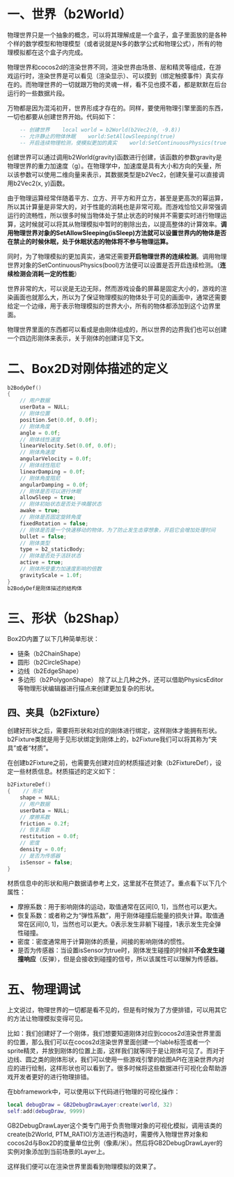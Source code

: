 # 一、世界（b2World）
物理世界只是一个抽象的概念，可以将其理解成是一个盒子，盒子里面放的是各种个样的数学模型和物理模型（或者说就是N多的数学公式和物理公式），所有的物理模拟都在这个盒子内完成。

物理世界和cocos2d的渲染世界不同，渲染世界由场景、层和精灵等组成，在游戏运行时，渲染世界是可以看见（渲染显示）、可以摸到（绑定触摸事件）真实存在的。而物理世界的一切就跟万物的灵魂一样，看不见也摸不着，都是默默在后台运行的一些数据片段。

万物都是因为混沌初开，世界形成才存在的。同样，要使用物理引擎里面的东西，一切也都要从创建世界开始。代码如下：

```Lua
    -- 创建世界    local world = b2World(b2Vec2(0, -9.8))        
    -- 允许静止的物体休眠    world:SetAllowSleeping(true)    
    -- 开启连续物理检测，使模拟更加的真实    world:SetContinuousPhysics(true)
```

创建世界可以通过调用b2World(gravity)函数进行创建，该函数的参数gravity是物理世界的重力加速度（g）。在物理学中，加速度是具有大小和方向的矢量，所以该参数可以使用二维向量来表示，其数据类型是b2Vec2，创建矢量可以直接调用b2Vec2(x, y)函数。

由于物理运算经常伴随着平方、立方、开平方和开立方，甚至是更高次的幂运算，所以其计算量是非常大的，对于性能的消耗也是非常可观。而游戏恰恰又非常强调运行的流畅性，所以很多时候当物体处于禁止状态的时候并不需要实时进行物理运算，这时候就可以将其从物理模拟中暂时的剔除出去，以提高整体的计算效率。**调用物理世界对象的SetAllowSleeping(isSleep)方法就可以设置世界内的物体是否在禁止的时候休眠，处于休眠状态的物体将不参与物理运算。**

同时，为了物理模拟的更加真实，通常还需要**开启物理世界的连续检测**。调用物理世界对象的SetContinuousPhysics(bool)方法便可以设置是否开启连续检测。（**连续检测会消耗一定的性能**）

世界非常的大，可以说是无边无际，然而游戏设备的屏幕是固定大小的，游戏的渲染画面也就那么大，所以为了保证物理模拟的物体处于可见的画面中，通常还需要给定一个边缘，用于表示物理模拟的世界大小，所有的物体都添加到这个边界里面。

物理世界里面的东西都可以看成是由刚体组成的，所以世界的边界我们也可以创建一个四边形刚体来表示，关于刚体的创建详见下文。


# 二、Box2D对刚体描述的定义
```c++
b2BodyDef()
{
	// 用户数据
	userData = NULL;
	// 刚体位置
	position.Set(0.0f, 0.0f);
	// 刚体角度
	angle = 0.0f;
	// 刚体线性速度
	linearVelocity.Set(0.0f, 0.0f);
	// 刚体角速度
	angularVelocity = 0.0f;
	// 刚体线性阻尼
	linearDamping = 0.0f;
	// 刚体角度阻尼
	angularDamping = 0.0f;
	// 刚体是否可以进行休眠
	allowSleep = true;
	// 刚体初始状态是否处于唤醒状态
	awake = true;
	// 刚体是否固定旋转角度
	fixedRotation = false;
	// 刚体是否是一个快速移动的物体，为了防止发生击穿想象，开启它会增加处理时间
	bullet = false;
	// 刚体类型
	type = b2_staticBody;
	// 刚体是否处于活跃状态
	active = true;
	// 刚体所受重力加速度影响的倍数
	gravityScale = 1.0f;
}
b2BodyDef是刚体描述的结构体
```

# 三、形状（b2Shap）
Box2D内置了以下几种简单形状：
- 链条（b2ChainShape）
- 圆形（b2CircleShape）
- 边线（b2EdgeShape）
- 多边形（b2PolygonShape）
除了以上几种之外，还可以借助PhysicsEditor等物理形状编辑器进行描点来创建更加复杂的形状。

## 四、夹具（b2Fixture）

创建好形状之后，需要将形状和对应的刚体进行绑定，这样刚体才能拥有形状。b2Fixture类就是用于见形状绑定到刚体上的，b2Fixture我们可以将其称为“夹具”或者“材质”。

在创建b2Fixture之前，也需要先创建对应的材质描述对象（b2FixtureDef），设定一些材质信息。材质描述的定义如下：

```cpp
b2FixtureDef()
{    // 形状    
	shape = NULL;    
	// 用户数据    
	userData = NULL;    
	// 摩擦系数    
	friction = 0.2f;    
	// 恢复系数    
	restitution = 0.0f;    
	// 密度    
	density = 0.0f;   
	// 是否为传感器    
	isSensor = false;
}
```

材质信息中的形状和用户数据请参考上文，这里就不在赘述了。重点看下以下几个属性：

- 摩擦系数：用于影响刚体的运动，取值通常在区间[0, 1]，当然也可以更大。
- 恢复系数：或者称之为“弹性系数”，用于刚体碰撞后能量的损失计算。取值通常在区间[0, 1]，当然也可以更大。0表示发生非躺下碰撞，1表示发生完全弹性碰撞。
- 密度：密度通常用于计算刚体的质量，间接的影响刚体的惯性。
- 是否为传感器：当设置isSensor为true时，刚体发生碰撞的时候并**不会发生碰撞响应**（反弹），但是会接收到碰撞的信号，所以该属性可以理解为传感器。


# 五、物理调试
上文说过，物理世界的一切都是看不见的，但是有时候为了方便排错，可以用其它的方法让物理模拟变得可见。

比如：我们创建好了一个刚体，我们想要知道刚体对应到cocos2d渲染世界里面的位置，那么我们可以在cocos2d渲染世界里面创建一个lable标签或者一个sprite精灵，并放到刚体的位置上面，这样我们就等同于是让刚体可见了。而对于边线、圆之类的刚体形状，我们可以使用一些游戏引擎的绘图API在渲染世界内对应的进行绘制，这样形状也可以看到了。很多时候将这些数据进行可视化会帮助游戏开发者更好的进行物理排错。

在bbframework中，可以使用以下代码进行物理的可视化操作：

```Lua
local debugDraw = GB2DebugDrawLayer:create(world, 32)
self:add(debugDraw, 9999)
```

GB2DebugDrawLayer这个类专门用于负责物理对象的可视化模拟，调用该类的create(b2World, PTM_RATIO)方法进行构造时，需要传入物理世界对象和cocos2d与Box2D的度量单位比例（像素/米）。然后将GB2DebugDrawLayer的实例对象添加到当前场景的Layer上。

这样我们便可以在渲染世界里面看到物理模拟的效果了。